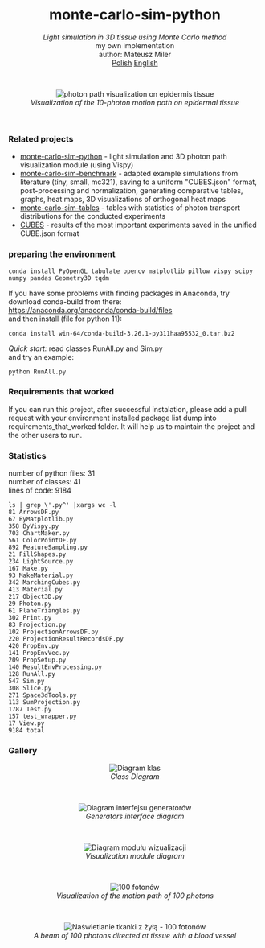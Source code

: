 <h1 align="center">monte-carlo-sim-python</h1>
<p align="center">
<i>Light simulation in 3D tissue using Monte Carlo method</i><br/>
my own implementation<br/>
author: Mateusz Miler<br/>
<a href="./README.md">Polish<a/>
<a href="./readme_eng.md">English<a/>
</p><br/>

<p align="center"><img src="readme_img/readme_img.jpg" alt="photon path visualization on epidermis tissue" align="center"><br/>
<i>Visualization of the 10-photon motion path on epidermal tissue</i></p><br/>

### Related projects
- [monte-carlo-sim-python](https://github.com/Mateuszq28/monte-carlo-sim-python) - light simulation and 3D photon path visualization module (using Vispy)
- [monte-carlo-sim-benchmark](https://github.com/Mateuszq28/monte-carlo-sim-benchmark) - adapted example simulations from literature (tiny, small, mc321), saving to a uniform "CUBES.json" format, post-processing and normalization, generating comparative tables, graphs, heat maps, 3D visualizations of orthogonal heat maps
- [monte-carlo-sim-tables](https://github.com/Mateuszq28/monte-carlo-sim-tables) - tables with statistics of photon transport distributions for the conducted experiments
- [CUBES](https://1drv.ms/f/c/7871da7edeb06dcc/Ei70d6guE4lBgMsf6FgGbJsBUcYmqrgZFZZxBHvQeMgqBQ) - results of the most important experiments saved in the unified CUBE.json format

### preparing the environment

```shell
conda install PyOpenGL tabulate opencv matplotlib pillow vispy scipy numpy pandas Geometry3D tqdm
```

If you have some problems with finding packages in Anaconda, try download conda-build from there: \
https://anaconda.org/anaconda/conda-build/files \
and then install (file for python 11):

```shell
conda install win-64/conda-build-3.26.1-py311haa95532_0.tar.bz2
```

*Quick start:* read classes RunAll.py and Sim.py \
and try an example:

```shell
python RunAll.py
```

### Requirements that worked
If you can run this project, after successful instalation, please add a pull request with your environment installed package list dump into requirements_that_worked folder. It will help us to maintain the project and the other users to run.

### Statistics
number of python files: 31</br>
number of classes: 41</br>
lines of code: 9184</br>

```shell
ls | grep \'.py^' |xargs wc -l
81 ArrowsDF.py
67 ByMatplotlib.py
358 ByVispy.py
703 ChartMaker.py
561 ColorPointDF.py
892 FeatureSampling.py
21 FillShapes.py
234 LightSource.py
167 Make.py
93 MakeMaterial.py
342 MarchingCubes.py
413 Material.py
217 Object3D.py
29 Photon.py
61 PlaneTriangles.py
302 Print.py
83 Projection.py
102 ProjectionArrowsDF.py
220 ProjectionResultRecordsDF.py
420 PropEnv.py
141 PropEnvVec.py
209 PropSetup.py
140 ResultEnvProcessing.py
128 RunAll.py
547 Sim.py
308 Slice.py
271 Space3dTools.py
113 SumProjection.py
1787 Test.py
157 test_wrapper.py
17 View.py
9184 total
```

### Gallery

<p align="center"><img src="readme_img/diagram-drawio-sim.jpg" alt="Diagram klas" align="center"><br/>
<i>Class Diagram</i></p><br/>

<p align="center"><img src="readme_img/diagram-generatory.jpg" alt="Diagram interfejsu generatorów" align="center"><br/>
<i>Generators interface diagram</i></p><br/>

<p align="center"><img src="readme_img/diagram-wizualizacja.jpg" alt="Diagram modułu wizualizacji" align="center"><br/>
<i>Visualization module diagram</i></p><br/>

<p align="center"><img src="readme_img/photon_register_100.png" alt="100 fotonów" align="center"><br/>
<i>Visualization of the motion path of 100 photons</i></p><br/>

<p align="center"><img src="readme_img/multilayer_photon_register_100.png" alt="Naświetlanie tkanki z żyłą - 100 fotonów" align="center"><br/>
<i>A beam of 100 photons directed at tissue with a blood vessel</i></p><br/>
